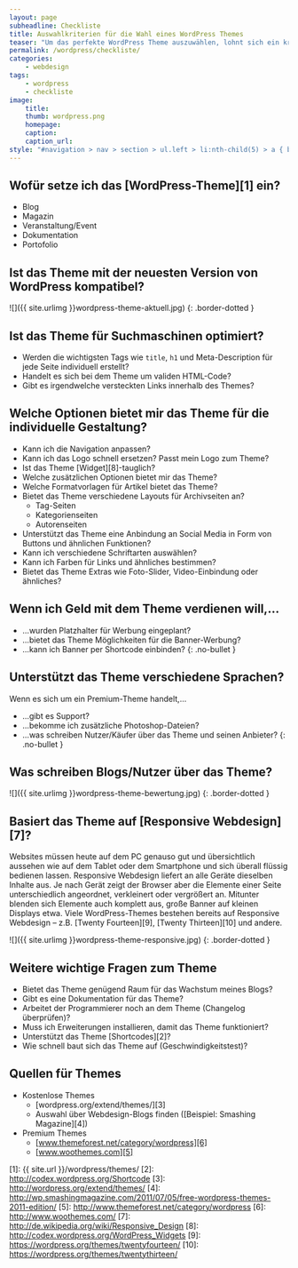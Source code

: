 ```yaml
---
layout: page
subheadline: Checkliste
title: Auswahlkriterien für die Wahl eines WordPress Themes 
teaser: "Um das perfekte WordPress Theme auszuwählen, lohnt sich ein kritischer Blick. Diese WordPress Theme-Checkliste hilft beim Theme Check."
permalink: /wordpress/checkliste/
categories:
    - webdesign
tags:
    - wordpress
    - checkliste
image:
    title: 
    thumb: wordpress.png
    homepage:
    caption:
    caption_url:
style: "#navigation > nav > section > ul.left > li:nth-child(5) > a { background: #82cbd0; color: #fff; }"
---
```


## Wofür setze ich das [WordPress-Theme][1] ein?

* Blog
* Magazin
* Veranstaltung/Event
* Dokumentation
* Portofolio



## Ist das Theme mit der neuesten Version von WordPress kompatibel?

![]({{ site.urlimg }}wordpress-theme-aktuell.jpg)
{: .border-dotted }

## Ist das Theme für Suchmaschinen optimiert?

* Werden die wichtigsten Tags wie `title`, `h1` und Meta-Description für jede Seite individuell erstellt?
* Handelt es sich bei dem Theme um validen HTML-Code?
* Gibt es irgendwelche versteckten Links innerhalb des Themes?



## Welche Optionen bietet mir das Theme für die individuelle Gestaltung?

* Kann ich die Navigation anpassen?
* Kann ich das Logo schnell ersetzen? Passt mein Logo zum Theme?
* Ist das Theme [Widget][8]-tauglich?
* Welche zusätzlichen Optionen bietet mir das Theme?
* Welche Formatvorlagen für Artikel bietet das Theme?
* Bietet das Theme verschiedene Layouts für Archivseiten an?
    * Tag-Seiten
    * Kategorienseiten
    * Autorenseiten
* Unterstützt das Theme eine Anbindung an Social Media in Form von Buttons und ähnlichen Funktionen?
* Kann ich verschiedene Schriftarten auswählen?
* Kann ich Farben für Links und ähnliches bestimmen?
* Bietet das Theme Extras wie Foto-Slider, Video-Einbindung oder ähnliches?



## Wenn ich Geld mit dem Theme verdienen will,...

* ...wurden Platzhalter für Werbung eingeplant?
* ...bietet das Theme Möglichkeiten für die Banner-Werbung?
* ...kann ich Banner per Shortcode einbinden?
{: .no-bullet }



## Unterstützt das Theme verschiedene Sprachen?

Wenn es sich um ein Premium-Theme handelt,...

* ...gibt es Support?
* ...bekomme ich zusätzliche Photoshop-Dateien?
* ...was schreiben Nutzer/Käufer über das Theme und seinen Anbieter?
{: .no-bullet }



## Was schreiben Blogs/Nutzer über das Theme?

![]({{ site.urlimg }}wordpress-theme-bewertung.jpg)
{: .border-dotted }



## Basiert das Theme auf [Responsive Webdesign][7]?

Websites müssen heute auf dem PC genauso gut und übersichtlich aussehen wie auf dem Tablet oder dem Smartphone und sich überall flüssig bedienen lassen. Responsive Webdesign liefert an alle Geräte dieselben Inhalte aus. Je nach Gerät zeigt der Browser aber die Elemente einer Seite unterschiedlich angeordnet, verkleinert oder vergrößert an. Mitunter blenden sich Elemente auch komplett aus, große Banner auf kleinen Displays etwa. Viele WordPress-Themes bestehen bereits auf Responsive Webdesign – z.B. [Twenty Fourteen][9], [Twenty Thirteen][10] und andere.

![]({{ site.urlimg }}wordpress-theme-responsive.jpg)
{: .border-dotted }


## Weitere wichtige Fragen zum Theme

- Bietet das Theme genügend Raum für das Wachstum meines Blogs?
- Gibt es eine Dokumentation für das Theme?
- Arbeitet der Programmierer noch an dem Theme (Changelog überprüfen)?
- Muss ich Erweiterungen installieren, damit das Theme funktioniert?
- Unterstützt das Theme [Shortcodes][2]?
- Wie schnell baut sich das Theme auf (Geschwindigkeitstest)?


## Quellen für Themes

* Kostenlose Themes
    * [wordpress.org/extend/themes/][3]
    * Auswahl über Webdesign-Blogs finden ([Beispiel: Smashing Magazine][4])
* Premium Themes
    * [www.themeforest.net/category/wordpress][6]
    * [www.woothemes.com][5]




 [1]: {{ site.url }}/wordpress/themes/
 [2]: http://codex.wordpress.org/Shortcode
 [3]: http://wordpress.org/extend/themes/
 [4]: http://wp.smashingmagazine.com/2011/07/05/free-wordpress-themes-2011-edition/
 [5]: http://www.themeforest.net/category/wordpress
 [6]: http://www.woothemes.com/
 [7]: http://de.wikipedia.org/wiki/Responsive_Design
 [8]: http://codex.wordpress.org/WordPress_Widgets
 [9]: https://wordpress.org/themes/twentyfourteen/
 [10]: https://wordpress.org/themes/twentythirteen/